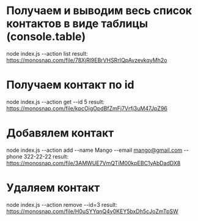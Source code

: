 # Получаем и выводим весь список контактов в виде таблицы (console.table)
node index.js --action list
result: https://monosnap.com/file/78XjRl9EBrVHSRrIQpAvzevkqyMh2o

# Получаем контакт по id
node index.js --action get --id 5
result: https://monosnap.com/file/kpcOjgOpdBfZmFj7Vrfj3uM47JpZ96

# Добавялем контакт
node index.js --action add --name Mango --email mango@gmail.com --phone 322-22-22
result: https://monosnap.com/file/3AMWUE7VmQTiM00kpEBC1yAbDadDX8

# Удаляем контакт
node index.js --action remove --id=3
result: https://monosnap.com/file/H0uSYYqnQ4y0KEY5bxDh5cJoZmTpSW
